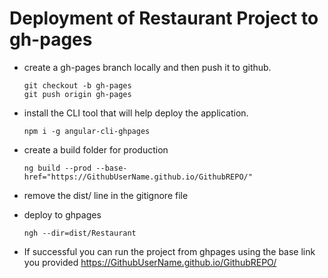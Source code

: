 # Deployment of Restaurant Project to gh-pages

* create a gh-pages branch locally and then push it to github.
    ```
    git checkout -b gh-pages
    git push origin gh-pages
    ```

* install the CLI tool that will help deploy the application.
    ```
    npm i -g angular-cli-ghpages
    ```

* create a build folder for production
    ```
    ng build --prod --base-href="https://GithubUserName.github.io/GithubREPO/"
    ```

* remove the dist/ line in the gitignore file

* deploy to ghpages
    ```
    ngh --dir=dist/Restaurant 
    ```

* If successful you can run the project from ghpages using the base link you provided https://GithubUserName.github.io/GithubREPO/
